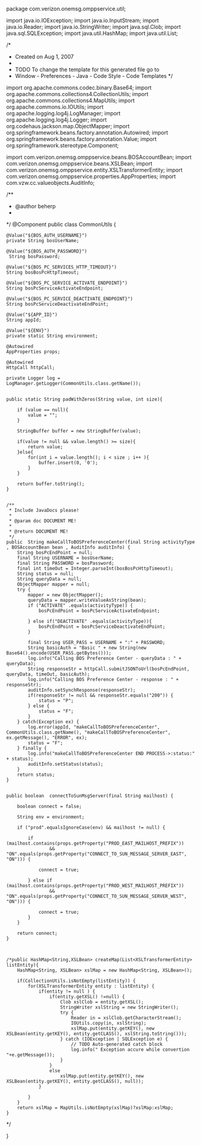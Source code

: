package com.verizon.onemsg.omppservice.util;

import java.io.IOException;
import java.io.InputStream;
import java.io.Reader;
import java.io.StringWriter;
import java.sql.Clob;
import java.sql.SQLException;
import java.util.HashMap;
import java.util.List;

/*
 * Created on Aug 1, 2007
 *
 * TODO To change the template for this generated file go to
 * Window - Preferences - Java - Code Style - Code Templates
 */

import org.apache.commons.codec.binary.Base64;
import org.apache.commons.collections4.CollectionUtils;
import org.apache.commons.collections4.MapUtils;
import org.apache.commons.io.IOUtils;
import org.apache.logging.log4j.LogManager;
import org.apache.logging.log4j.Logger;
import org.codehaus.jackson.map.ObjectMapper;
import org.springframework.beans.factory.annotation.Autowired;
import org.springframework.beans.factory.annotation.Value;
import org.springframework.stereotype.Component;

import com.verizon.onemsg.omppservice.beans.BOSAccountBean;
import com.verizon.onemsg.omppservice.beans.XSLBean;
import com.verizon.onemsg.omppservice.entity.XSLTransformerEntity;
import com.verizon.onemsg.omppservice.properties.AppProperties;
import com.vzw.cc.valueobjects.AuditInfo;

/**
 * @author beherp
 *
 */
@Component
public class CommonUtils {	
	
	@Value("${BOS_AUTH_USERNAME}")
	private String bosUserName;
	
	@Value("${BOS_AUTH_PASSWORD}")
	 String bosPassword;
	
	@Value("${BOS_PC_SERVICES_HTTP_TIMEOUT}")
	String bosBosPcHttpTimeout;
	
	@Value("${BOS_PC_SERVICE_ACTIVATE_ENDPOINT}")
	String bosPcServiceActivateEndpoint;
	
	@Value("${BOS_PC_SERVICE_DEACTIVATE_ENDPOINT}")
	String bosPcServiceDeactivateEndPoint;
	
	@Value("${APP_ID}")
	String appId;
	
	@Value("${ENV}")
	private static String environment;
	
	@Autowired
	AppProperties props;
	
	@Autowired
	HttpCall httpCall;
	
	private Logger log = LogManager.getLogger(CommonUtils.class.getName());
	
	
    public static String padWithZeros(String value, int size){
		
		if (value == null){
			value = "";
		}
		
		StringBuffer buffer = new StringBuffer(value);
		
		if(value != null && value.length() >= size){
			return value;
		}else{
			for(int i = value.length(); i < size ; i++ ){
				buffer.insert(0, '0');
			}
		}
		
		return buffer.toString();
	}
    
    
    /**
     * Include JavaDocs please!
     *
     * @param doc DOCUMENT ME!
     *
     * @return DOCUMENT ME!
     */
    public  String makeCallToBOSPreferenceCenter(final String activityType , BOSAccountBean bean , AuditInfo auditInfo) {
        String bosPcEndPoint = null;
        final String USERNAME = bosUserName;
        final String PASSWORD = bosPassword;
        final int timeOut = Integer.parseInt(bosBosPcHttpTimeout);
        String status = null;
        String queryData = null;
        ObjectMapper mapper = null;
        try {
            mapper = new ObjectMapper();         
            queryData = mapper.writeValueAsString(bean);    
            if ("ACTIVATE" .equals(activityType)) {            	
            	bosPcEndPoint = bosPcServiceActivateEndpoint;
            	
            } else if("DEACTIVATE" .equals(activityType)){            	
            	bosPcEndPoint = bosPcServiceDeactivateEndPoint;
            }
            
            final String USER_PASS = USERNAME + ":" + PASSWORD;
	    	String basicAuth = "Basic " + new String(new Base64().encode(USER_PASS.getBytes()));
	    	log.info("Calling BOS Preference Center - queryData : " + queryData);            
            String responseStr = httpCall.submitJSONToUrl(bosPcEndPoint, queryData, timeOut, basicAuth);
            log.info("Calling BOS Preference Center - response : " + responseStr);            
            auditInfo.setSynchResponse(responseStr);
            if(responseStr != null && responseStr.equals("200")) {
                status = "P";
            } else {
                status = "F";
            }
        } catch(Exception ex) {
        	log.error(appId, "makeCallToBOSPreferenceCenter", CommonUtils.class.getName(), "makeCallToBOSPreferenceCenter", ex.getMessage(), "ERROR", ex);
            status = "F";
        } finally {
        	log.info("makeCallToBOSPreferenceCenter END PROCESS->:status:" + status);
        	auditInfo.setStatus(status);
        }
        return status;
    }
    
    
	public boolean  connectToSunMsgServer(final String mailhost) {

		boolean connect = false;

		String env = environment;
		
		if ("prod".equalsIgnoreCase(env) && mailhost != null) {

			if (mailhost.contains(props.getProperty("PROD_EAST_MAILHOST_PREFIX"))
					&& "ON".equals(props.getProperty("CONNECT_TO_SUN_MESSAGE_SERVER_EAST", "ON"))) {

				connect = true;

			} else if (mailhost.contains(props.getProperty("PROD_WEST_MAILHOST_PREFIX"))
					&& "ON".equals(props.getProperty("CONNECT_TO_SUN_MESSAGE_SERVER_WEST", "ON"))) {

				connect = true;
			}
		}

		return connect;
	}
	
	
	
	/*public HashMap<String,XSLBean> createMap(List<XSLTransformerEntity> listEntity){
		HashMap<String, XSLBean> xslMap = new HashMap<String, XSLBean>();
		
		if(CollectionUtils.isNotEmpty(listEntity)) {
			for(XSLTransformerEntity entity : listEntity) {
				if(entity != null ) {
					if(entity.getXSL() !=null) {
						Clob xslClob = entity.getXSL();
					    StringWriter xslString = new StringWriter();
					    try {								   
					    	Reader in = xslClob.getCharacterStream();
							IOUtils.copy(in, xslString);
							xslMap.put(entity.getKEY(), new XSLBean(entity.getKEY(), entity.getCLASS(), xslString.toString()));
						} catch (IOException | SQLException e) {
							// TODO Auto-generated catch block
							log.info(" Exception accure while convertion "+e.getMessage());							
						}
					}
					else 
						xslMap.put(entity.getKEY(), new XSLBean(entity.getKEY(), entity.getCLASS(), null));
				}
				
			}
		}
		return xslMap = MapUtils.isNotEmpty(xslMap)?xslMap:xslMap;	
	}	
*/
		
}
